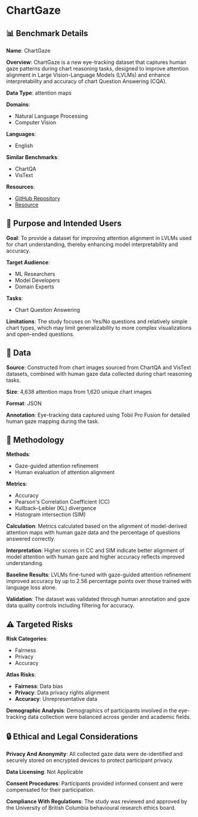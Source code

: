 # ChartGaze

## 📊 Benchmark Details

**Name**: ChartGaze

**Overview**: ChartGaze is a new eye-tracking dataset that captures human gaze patterns during chart reasoning tasks, designed to improve attention alignment in Large Vision-Language Models (LVLMs) and enhance interpretability and accuracy of chart Question Answering (CQA).

**Data Type**: attention maps

**Domains**:
- Natural Language Processing
- Computer Vision

**Languages**:
- English

**Similar Benchmarks**:
- ChartQA
- VisText

**Resources**:
- [GitHub Repository](https://github.com/user/repo)
- [Resource](https://huggingface.co/datasets/chartgaze)

## 🎯 Purpose and Intended Users

**Goal**: To provide a dataset for improving attention alignment in LVLMs used for chart understanding, thereby enhancing model interpretability and accuracy.

**Target Audience**:
- ML Researchers
- Model Developers
- Domain Experts

**Tasks**:
- Chart Question Answering

**Limitations**: The study focuses on Yes/No questions and relatively simple chart types, which may limit generalizability to more complex visualizations and open-ended questions.

## 💾 Data

**Source**: Constructed from chart images sourced from ChartQA and VisText datasets, combined with human gaze data collected during chart reasoning tasks.

**Size**: 4,638 attention maps from 1,620 unique chart images

**Format**: JSON

**Annotation**: Eye-tracking data captured using Tobii Pro Fusion for detailed human gaze mapping during the task.

## 🔬 Methodology

**Methods**:
- Gaze-guided attention refinement
- Human evaluation of attention alignment

**Metrics**:
- Accuracy
- Pearson's Correlation Coefficient (CC)
- Kullback–Leibler (KL) divergence
- Histogram intersection (SIM)

**Calculation**: Metrics calculated based on the alignment of model-derived attention maps with human gaze data and the percentage of questions answered correctly.

**Interpretation**: Higher scores in CC and SIM indicate better alignment of model attention with human gaze and higher accuracy reflects improved understanding.

**Baseline Results**: LVLMs fine-tuned with gaze-guided attention refinement improved accuracy by up to 2.56 percentage points over those trained with language loss alone.

**Validation**: The dataset was validated through human annotation and gaze data quality controls including filtering for accuracy.

## ⚠️ Targeted Risks

**Risk Categories**:
- Fairness
- Privacy
- Accuracy

**Atlas Risks**:
- **Fairness**: Data bias
- **Privacy**: Data privacy rights alignment
- **Accuracy**: Unrepresentative data

**Demographic Analysis**: Demographics of participants involved in the eye-tracking data collection were balanced across gender and academic fields.

## 🔒 Ethical and Legal Considerations

**Privacy And Anonymity**: All collected gaze data were de-identified and securely stored on encrypted devices to protect participant privacy.

**Data Licensing**: Not Applicable

**Consent Procedures**: Participants provided informed consent and were compensated for their participation.

**Compliance With Regulations**: The study was reviewed and approved by the University of British Columbia behavioural research ethics board.
